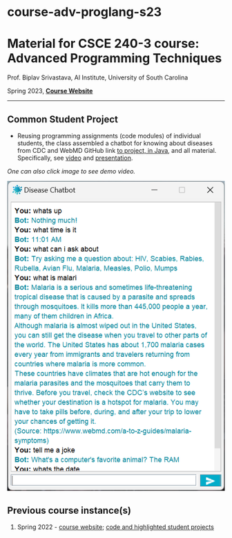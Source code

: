# course-adv-proglang-s23

# Material for CSCE 240-3 course: Advanced Programming Techniques


Prof. Biplav Srivastava, AI Institute, University of South Carolina

Spring 2023, [**Course Website**](https://sites.google.com/site/biplavsrivastava/teaching/csce-240-advanced-programming-techniques)

---

## Common Student Project
* Reusing programming assignments (code modules) of individual students, the class assembled a chatbot for knowing about diseases from CDC and WebMD
GitHub link [to project, in Java](https://github.com/JamelChouarfia/CSCE240FinalProject), and all material. Specifically, see [video](https://www.youtube.com/watch?v=RkxhZeKR0OI) and [presentation](https://github.com/JamelChouarfia/CSCE240FinalProject/blob/main/doc/CSCE%20240%20Final%20Project%20Presentation.pdf). 

_One can also click image to see demo video._

[![IMAGE ALT TEXT HERE](https://github.com/JamelChouarfia/CSCE240FinalProject/blob/main/DiseaseChatbotProject/images/ChatSessionImage.png)](https://www.youtube.com/watch?v=RkxhZeKR0OI)


## Previous course instance(s)
1. Spring 2022 - [course website](https://sites.google.com/site/biplavsrivastava/teaching/csce-240-advanced-programming-techniques/csce-240-spring-2022-advanced-programming-techniques); [code and highlighted student projects](https://github.com/biplav-s/course-adv-proglang)

